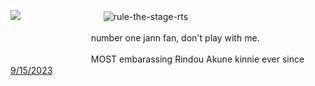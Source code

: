 ![](https://komarev.com/ghpvc/?hardcoreyuri=blue)
ㅤㅤㅤㅤㅤㅤㅤㅤㅤㅤ![rule-the-stage-rts](https://github.com/user-attachments/assets/64f7027c-239f-4e6d-971b-6e7ab478c849)


ㅤㅤㅤㅤㅤㅤㅤㅤㅤㅤnumber one jann fan,  don't play with me.

ㅤㅤㅤㅤㅤㅤㅤㅤㅤㅤMOST embarassing Rindou Akune kinnie ever since [9/15/2023](https://rentry.co/d4)
